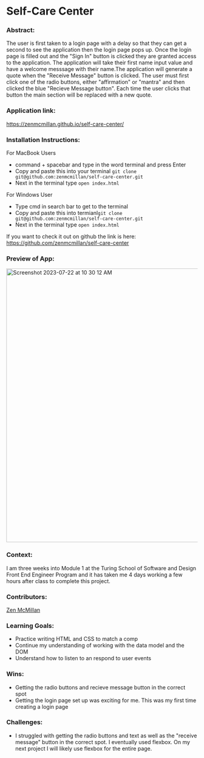 # Self-Care Center 

### Abstract:

The user is first taken to a login page with a delay so that they can get a second to see the application then the login page pops up. Once the login page is filled out and the "Sign In" button is clicked they are granted access to the application. The application will take their first name input value and have a welcome messsage with their name.The application will generate a quote when the "Receive Message" button is clicked.   The user must first click one of the radio buttons, either "affirmation" or "mantra" and then clicked the blue "Recieve Message button". Each time the user clicks that button the main section will be replaced with a new quote. 

### Application link:

<https://zenmcmillan.github.io/self-care-center/>

### Installation Instructions:

For MacBook Users

* command + spacebar and type in the word terminal and press Enter
* Copy and paste this into your terminal `git clone git@github.com:zenmcmillan/self-care-center.git`
* Next in the terminal type `open index.html`

For Windows User

* Type cmd in search bar to get to the terminal
* Copy and paste this into termianl`git clone git@github.com:zenmcmillan/self-care-center.git`
*  Next in the terminal type `open index.html`

If you want to check it out on github the link is here: https://github.com/zenmcmillan/self-care-center

### Preview of App:

<img width="721" alt="Screenshot 2023-07-22 at 10 30 12 AM" src="https://github.com/zenmcmillan/self-care-center/assets/121205752/db0578f4-71e2-40d9-81f8-802145d44787">

### Context:

I am three weeks into Module 1 at the Turing School of Software and Design Front End Engineer Program and it has taken me 4 days working a few hours after class to complete this project.

### Contributors:

[Zen McMillan](https://github.com/zenmcmillan)

### Learning Goals:

* Practice writing HTML and CSS to match a comp
* Continue my understanding of working with the data model and the DOM
* Understand how to listen to an respond to user events

### Wins:

* Getting the radio buttons and recieve message button in the correct spot
* Getting the login page set up was exciting for me. This was my first time creating a login page

### Challenges:

* I struggled with getting the radio buttons and text as well as the "receive message" button in the correct spot. I eventually used flexbox. On my next project I will likely use flexbox for the entire page.

